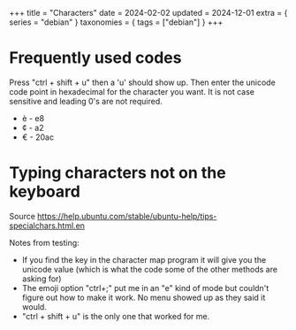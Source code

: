 +++
title = "Characters"
date = 2024-02-02
updated = 2024-12-01
extra = { series = "debian" }
taxonomies = { tags = ["debian"] }
+++

# Frequently used codes

Press "ctrl + shift + u" then a 'u' should show up.
Then enter the unicode code point in hexadecimal for the character you want.
It is not case sensitive and leading 0's are not required.

- è - e8
- ¢ - a2
- € - 20ac

# Typing characters not on the keyboard

Source <https://help.ubuntu.com/stable/ubuntu-help/tips-specialchars.html.en>

Notes from testing:

- If you find the key in the character map program it will give you the unicode value (which is what the code some of the other methods are asking for)
- The emoji option "ctrl+;" put me in an "e" kind of mode but couldn't figure out how to make it work. No menu showed up as they said it would.
- "ctrl + shift + u" is the only one that worked for me.
